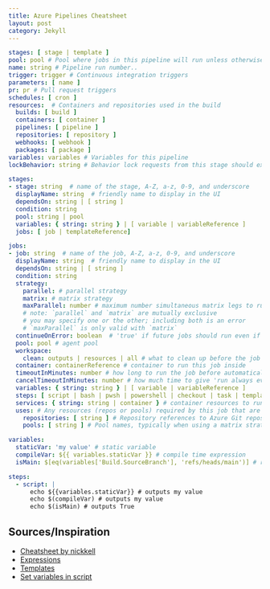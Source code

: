 ```yaml
---
title: Azure Pipelines Cheatsheet
layout: post
category: Jekyll
---
```


```yaml
stages: [ stage | template ]
pool: pool # Pool where jobs in this pipeline will run unless otherwise specified
name: string # Pipeline run number.. 
trigger: trigger # Continuous integration triggers
parameters: [ name ]
pr: pr # Pull request triggers
schedules: [ cron ]
resources:  # Containers and repositories used in the build
  builds: [ build ]
  containers: [ container ]
  pipelines: [ pipeline ]
  repositories: [ repository ]
  webhooks: [ webhook ]
  packages: [ package ]
variables: variables # Variables for this pipeline
lockBehavior: string # Behavior lock requests from this stage should exhibit in relation to other exclusive lock requests.  (runLatest,sequential)
```

```yaml
stages:
- stage: string  # name of the stage, A-Z, a-z, 0-9, and underscore
  displayName: string  # friendly name to display in the UI
  dependsOn: string | [ string ]
  condition: string
  pool: string | pool
  variables: { string: string } | [ variable | variableReference ] 
  jobs: [ job | templateReference]
```

```yaml
jobs:
- job: string  # name of the job, A-Z, a-z, 0-9, and underscore
  displayName: string  # friendly name to display in the UI
  dependsOn: string | [ string ]
  condition: string
  strategy:
    parallel: # parallel strategy
    matrix: # matrix strategy
    maxParallel: number # maximum number simultaneous matrix legs to run
    # note: `parallel` and `matrix` are mutually exclusive
    # you may specify one or the other; including both is an error
    # `maxParallel` is only valid with `matrix`
  continueOnError: boolean  # 'true' if future jobs should run even if this job fails; defaults to 'false'
  pool: pool # agent pool
  workspace:
    clean: outputs | resources | all # what to clean up before the job runs
  container: containerReference # container to run this job inside
  timeoutInMinutes: number # how long to run the job before automatically cancelling
  cancelTimeoutInMinutes: number # how much time to give 'run always even if cancelled tasks' before killing them
  variables: { string: string } | [ variable | variableReference ] 
  steps: [ script | bash | pwsh | powershell | checkout | task | templateReference ]
  services: { string: string | container } # container resources to run as a service container
  uses: # Any resources (repos or pools) required by this job that are not already referenced
    repositories: [ string ] # Repository references to Azure Git repositories
    pools: [ string ] # Pool names, typically when using a matrix strategy for the job
```

```yaml
variables:
  staticVar: 'my value' # static variable
  compileVar: ${{ variables.staticVar }} # compile time expression
  isMain: $[eq(variables['Build.SourceBranch'], 'refs/heads/main')] # runtime expression

steps:
  - script: |
      echo ${{variables.staticVar}} # outputs my value
      echo $(compileVar) # outputs my value
      echo $(isMain) # outputs True
```
## Sources/Inspiration
- [Cheatsheet by nickkell](https://nickkell.medium.com/azure-devops-pipeline-cheatsheet-b7401f8eb2e7)
- [Expressions](https://learn.microsoft.com/en-us/azure/devops/pipelines/process/expressions?view=azure-devops)
- [Templates](https://learn.microsoft.com/en-us/azure/devops/pipelines/process/templates?view=azure-devops&pivots=templates-includes)
- [Set variables in script](https://learn.microsoft.com/en-us/azure/devops/pipelines/process/set-variables-scripts?view=azure-devops&tabs=bash)
